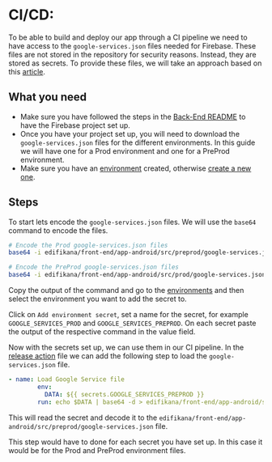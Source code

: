 # CI/CD:

To be able to build and deploy our app through a CI pipeline we need to have access to the `google-services.json` files 
needed for Firebase. These files are not stored in the repository for security reasons. Instead, they are stored as
secrets. To provide these files, we will take an approach based on this [article](https://sheldon-okware.medium.com/want-to-add-google-services-json-into-your-github-actions-ci-cd-pipeline-e2c35b15456a).

## What you need
- Make sure you have followed the steps in the [Back-End README](../../../edifikana/back-end/README.md) to have the Firebase project set up.
- Once you have your project set up, you will need to download the `google-services.json` files for the different environments. In this guide we will have one for a Prod environment and one for a PreProd environment. 
- Make sure you have an [environment](https://github.com/CodeHavenX/MonoRepo/settings/environments) created, otherwise [create a new one](https://github.com/CodeHavenX/MonoRepo/settings/environments/new).

## Steps

To start lets encode the `google-services.json` files. We will use the `base64` command to encode the files. 

```bash
# Encode the Prod google-services.json files
base64 -i edifikana/front-end/app-android/src/preprod/google-services.json

# Encode the PreProd google-services.json files
base64 -i edifikana/front-end/app-android/src/prod/google-services.json
```

Copy the output of the command and go to the [environments](https://github.com/CodeHavenX/MonoRepo/settings/environments/)
and then select the environment you want to add the secret to. 

Click on `Add environment secret`, set a name for the secret, for example `GOOGLE_SERVICES_PROD` and `GOOGLE_SERVICES_PREPROD`. 
On each secret paste the output of the respective command in the value field.

Now with the secrets set up, we can use them in our CI pipeline. In the [release action](../../../.github/workflows/buildRelease.yml)
file we can add the following step to load the `google-services.json` file.

```YAML
- name: Load Google Service file
        env:
          DATA: ${{ secrets.GOOGLE_SERVICES_PREPROD }}
        run: echo $DATA | base64 -d > edifikana/front-end/app-android/src/preprod/google-services.json
```

This will read the secret and decode it to the `edifikana/front-end/app-android/src/preprod/google-services.json` file.

This step would have to done for each secret you have set up. In this case it would be for the Prod and PreProd environment files.